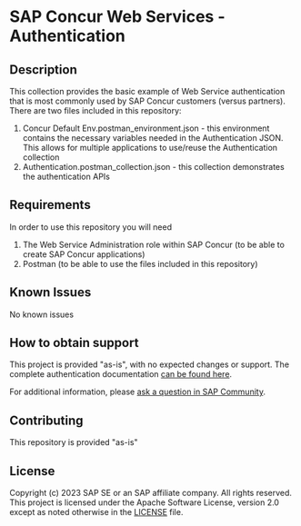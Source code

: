 # SAP Concur Web Services - Authentication

## Description
This collection provides the basic example of Web Service authentication that is most commonly used by SAP Concur customers (versus partners).  There are two files included in this repository:

1) Concur Default Env.postman_environment.json - this environment contains the necessary variables needed in the Authentication JSON.  This allows for multiple applications to use/reuse the Authentication collection
2) Authentication.postman_collection.json - this collection demonstrates the authentication APIs
<!-- Please include SEO-friendly description -->

## Requirements
In order to use this repository you will need
1) The Web Service Administration role within SAP Concur (to be able to create SAP Concur applications)
2) Postman (to be able to use the files included in this repository)

## Known Issues
No known issues
<!-- You may simply state "No known issues. -->

## How to obtain support
This project is provided "as-is", with no expected changes or support.
The complete authentication documentation [can be found here](https://developer.concur.com/api-reference/authentication/getting-started.html).

For additional information, please [ask a question in SAP Community](https://answers.sap.com/questions/ask.html).

## Contributing
This repository is provided "as-is"

## License
Copyright (c) 2023 SAP SE or an SAP affiliate company. All rights reserved. This project is licensed under the Apache Software License, version 2.0 except as noted otherwise in the [LICENSE](LICENSE) file.
